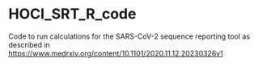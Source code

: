 # HOCI_SRT_R_code
Code to run calculations for the SARS-CoV-2 sequence reporting tool as described in https://www.medrxiv.org/content/10.1101/2020.11.12.20230326v1
